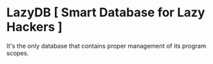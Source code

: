 # LazyDB [ Smart Database for Lazy Hackers ]
It's the only database that contains proper management of its program scopes.
